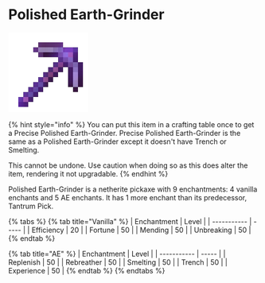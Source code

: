 # Polished Earth-Grinder

![](<../../.gitbook/assets/Polished Earth-Grinder.gif>)

{% hint style="info" %}
You can put this item in a crafting table once to get a Precise Polished Earth-Grinder. Precise Polished Earth-Grinder is the same as a Polished Earth-Grinder except it doesn't have Trench or Smelting.&#x20;

This cannot be undone. Use caution when doing so as this does alter the item, rendering it not upgradable.
{% endhint %}

Polished Earth-Grinder is a netherite pickaxe with 9 enchantments: 4 vanilla enchants and 5 AE enchants. It has 1 more enchant than its predecessor, Tantrum Pick.

{% tabs %}
{% tab title="Vanilla" %}
| Enchantment | Level |
| ----------- | ----- |
| Efficiency  | 20    |
| Fortune     | 50    |
| Mending     | 50    |
| Unbreaking  | 50    |
{% endtab %}

{% tab title="AE" %}
| Enchantment | Level |
| ----------- | ----- |
| Replenish   | 50    |
| Rebreather  | 50    |
| Smelting    | 50    |
| Trench      | 50    |
| Experience  | 50    |
{% endtab %}
{% endtabs %}

